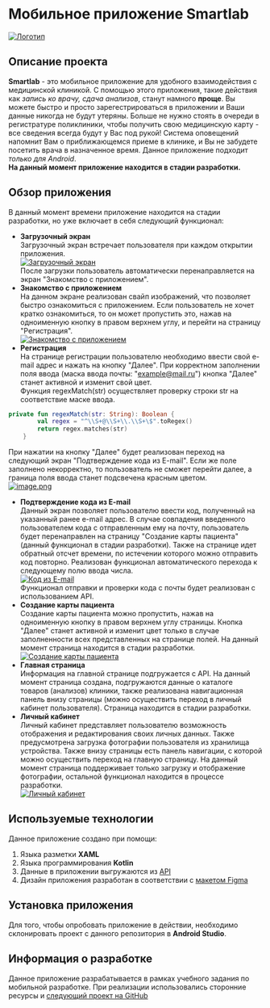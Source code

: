 # Мобильное приложение Smartlab
[![Логотип](https://i.postimg.cc/QtgdgTfM/image.png)](https://postimg.cc/YG97MhKc "Логотип приложения")

## Описание проекта
**Smartlab** - это мобильное приложение для удобного взаимодействия с медицинской клиникой. С помощью этого приложения, такие действия как *запись ко врачу, сдача анализов*, станут намного **проще**. Вы можете быстро и просто зарегестрироваться в приложении и Ваши данные никогда не будут утеряны. Больше не нужно стоять в очереди в регистратуре поликлиники, чтобы получить свою медицинскую карту - все сведения всегда будут у Вас под рукой! Система оповещений напомнит Вам о приближающемся приеме в клинике, и Вы не забудете посетить врача в назначенное время. Данное приложение подходит *только для Android*.</br>
**На данный момент приложение находится в стадии разработки.**

## Обзор приложения
В данный момент времени приложение находится на стадии разработки, но уже включает в себя следующий функционал:
+ **Загрузочный экран** </br>
  Загрузочный экран встречает пользователя при каждом открытии приложения.</br>
  [![Загрузочный экран](https://i.postimg.cc/QdZLrdsQ/image.png)](https://postimg.cc/Tp0NVGK1 "Загрузочный экран") </br>
  После загрузки пользователь автоматически перенаправляется на экран "Знакомство с приложением".
+ **Знакомство с приложением** </br>
  На данном экране реализован свайп изображений, что позволяет быстро ознакомиться с приложением. Если пользователь не хочет кратко ознакомиться, то он может пропустить это, нажав на одноименную кнопку в правом верхнем углу, и перейти на страницу "Регистрация".</br>
  [![Знакомство с приложением](https://i.postimg.cc/6qRhtwLS/image.png)](https://postimg.cc/YLrFz5Pf "Знакомство с приложением")
+ **Регистрация** </br>
  На странице регистрации пользователю необходимо ввести свой e-mail адрес и нажать на кнопку "Далее". При корректном заполнении поля ввода (маска ввода почты: "example@mail.ru") кнопка "Далее" станет активной и изменит свой цвет.</br>
  Функция regexMatch(str) осуществляет проверку строки str на соответствие маске ввода.
```kotlin
private fun regexMatch(str: String): Boolean {
        val regex = "^\\S+@\\S+\\.\\S+\$".toRegex()
        return regex.matches(str)
    }
```
  При нажатии на кнопку "Далее" будет реализован переход на следующий экран "Подтверждение кода из E-mail". Если же поле заполнено некорректно, то пользователь не сможет перейти далее, а граница поля ввода станет подсвечена красным цветом.</br>
  [![image.png](https://i.postimg.cc/qR16C74S/image.png)](https://postimg.cc/47hxDsKQ)</br>
  
  
+ **Подтверждение кода из E-mail** </br>
  Данный экран позволяет пользователю ввести код, полученный на указанный ранее e-mail адрес. В случае совпадения введенного пользователем кода с отправленным ему на почту, пользователь будет перенаправлен на страницу "Создание карты пациента" (данный функционал в стадии разработки). Также на странице идет обратный отсчет времени, по истечении которого можно отправить код повторно. Реализован функционал автоматического перехода к следующему полю ввода числа.</br>
  [![Код из E-mail](https://i.postimg.cc/sfNp0By2/image.png)](https://postimg.cc/Dm1JSwSV "Код из E-mail")</br>
  Функционал отправки и проверки кода с почты будет реализован с использованием API.
+ **Создание карты пациента** </br>
  Создание карты пациента можно пропустить, нажав на одноименную кнопку в правом верхнем углу страницы. Кнопка "Далее" станет активной и изменит цвет только в случае заполненности всех представленных на странице полей. На данный момент страница находится в стадии разработки.</br>
  [![Создание карты пациента](https://i.postimg.cc/5NmCvpgD/image.png)](https://postimg.cc/4mmyR6r1 "Создание карты пациента")
+ **Главная страница** </br>
  Информация на главной странице подгружается с API. На данный момент страница создана, подгружаются данные о каталоге товаров (анализов) клиники, также реализована навигационная панель внизу страницы (можно осуществить переход в личный кабинет пользователя). Страница находится в стадии разработки.
+ **Личный кабинет** </br>
  Личный кабинет представляет пользователю возможность отображения и редактирования своих личных данных. Также предусмотрена загрузка фотографии пользователя из хранилища устройства. Также внизу страницы есть панель навигации, с которой можно осуществить переход на главную страницу. На данный момент страница поддерживает только загрузку и отображение фотографии, остальной функционал находится в процессе разработки.</br>
  [![Личный кабинет](https://i.postimg.cc/506tHSyd/image.png)](https://postimg.cc/xJVQhHLt "Личный кабинет")
## Используемые технологии
Данное приложение создано при помощи:
1. Языка разметки **XAML**
2. Языка программирования **Kotlin**
3. Данные в приложении выгружаются из [API](https://iis.ngknn.ru/NGKNN/%D0%9C%D0%B0%D0%BC%D1%88%D0%B5%D0%B2%D0%B0%D0%AE%D0%A1/MedicMadlab/ "Ссылка на API")
4. Дизайн приложения разработан в соответствии с [макетом Figma](https://www.figma.com/files/recents-and-sharing/recently-viewed?fuid=1080409112646483635 "Ссылка на макет Figma")

## Установка приложения
Для того, чтобы опробовать приложение в действии, необходимо склонировать проект с данного репозитория в **Android Studio**. 
## Информация о разработке
Данное приложение разрабатывается в рамках учебного задания по мобильной разработке. При реализации использовались сторонние ресурсы и [следующий проект на GitHub](https://github.com/Julia-Mamsheva/Example_Connection_Api "Ссылка на проект GitHub")
